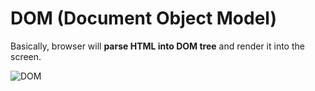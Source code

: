 ---
---

# DOM (Document Object Model)

Basically, browser will **parse HTML into DOM tree** and render it into the screen.

![DOM](https://www.w3schools.com/js/pic_htmltree.gif)
